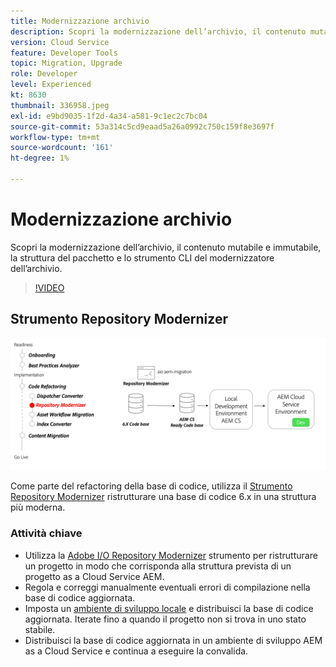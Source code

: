 ```yaml
---
title: Modernizzazione archivio
description: Scopri la modernizzazione dell’archivio, il contenuto mutabile e immutabile, la struttura del pacchetto e lo strumento CLI del modernizzatore dell’archivio.
version: Cloud Service
feature: Developer Tools
topic: Migration, Upgrade
role: Developer
level: Experienced
kt: 8630
thumbnail: 336958.jpeg
exl-id: e9bd9035-1f2d-4a34-a581-9c1ec2c7bc04
source-git-commit: 53a314c5cd9eaad5a26a0992c750c159f8e3697f
workflow-type: tm+mt
source-wordcount: '161'
ht-degree: 1%

---
```


# Modernizzazione archivio

Scopri la modernizzazione dell’archivio, il contenuto mutabile e immutabile, la struttura del pacchetto e lo strumento CLI del modernizzatore dell’archivio.

>[!VIDEO](https://video.tv.adobe.com/v/336958/?quality=12&learn=on)

## Strumento Repository Modernizer

![Dispatcher Converter](./assets/repository-modernizer.png)

Come parte del refactoring della base di codice, utilizza il [Strumento Repository Modernizer](https://experienceleague.adobe.com/docs/experience-manager-cloud-service/moving/refactoring-tools/repo-modernizer.html) ristrutturare una base di codice 6.x in una struttura più moderna.

### Attività chiave

* Utilizza la [Adobe I/O Repository Modernizer](https://github.com/adobe/aio-cli-plugin-aem-cloud-service-migration#command-aio-aem-migrationrepository-modernizer) strumento per ristrutturare un progetto in modo che corrisponda alla struttura prevista di un progetto as a Cloud Service AEM.
* Regola e correggi manualmente eventuali errori di compilazione nella base di codice aggiornata.
* Imposta un [ambiente di sviluppo locale](https://experienceleague.adobe.com/docs/experience-manager-learn/cloud-service/local-development-environment-set-up/overview.html) e distribuisci la base di codice aggiornata. Iterate fino a quando il progetto non si trova in uno stato stabile.
* Distribuisci la base di codice aggiornata in un ambiente di sviluppo AEM as a Cloud Service e continua a eseguire la convalida.
